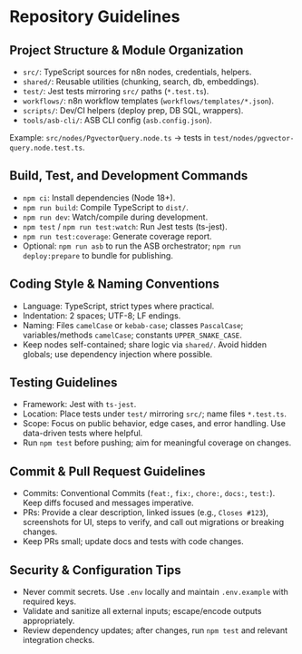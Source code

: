# Repository Guidelines

## Project Structure & Module Organization
- `src/`: TypeScript sources for n8n nodes, credentials, helpers.
- `shared/`: Reusable utilities (chunking, search, db, embeddings).
- `test/`: Jest tests mirroring `src/` paths (`*.test.ts`).
- `workflows/`: n8n workflow templates (`workflows/templates/*.json`).
- `scripts/`: Dev/CI helpers (deploy prep, DB SQL, wrappers).
- `tools/asb-cli/`: ASB CLI config (`asb.config.json`).

Example: `src/nodes/PgvectorQuery.node.ts` → tests in `test/nodes/pgvector-query.node.test.ts`.

## Build, Test, and Development Commands
- `npm ci`: Install dependencies (Node 18+).
- `npm run build`: Compile TypeScript to `dist/`.
- `npm run dev`: Watch/compile during development.
- `npm test` / `npm run test:watch`: Run Jest tests (ts-jest).
- `npm run test:coverage`: Generate coverage report.
- Optional: `npm run asb` to run the ASB orchestrator; `npm run deploy:prepare` to bundle for publishing.

## Coding Style & Naming Conventions
- Language: TypeScript, strict types where practical.
- Indentation: 2 spaces; UTF-8; LF endings.
- Naming: Files `camelCase` or `kebab-case`; classes `PascalCase`; variables/methods `camelCase`; constants `UPPER_SNAKE_CASE`.
- Keep nodes self-contained; share logic via `shared/`. Avoid hidden globals; use dependency injection where possible.

## Testing Guidelines
- Framework: Jest with `ts-jest`.
- Location: Place tests under `test/` mirroring `src/`; name files `*.test.ts`.
- Scope: Focus on public behavior, edge cases, and error handling. Use data-driven tests where helpful.
- Run `npm test` before pushing; aim for meaningful coverage on changes.

## Commit & Pull Request Guidelines
- Commits: Conventional Commits (`feat:`, `fix:`, `chore:`, `docs:`, `test:`). Keep diffs focused and messages imperative.
- PRs: Provide a clear description, linked issues (e.g., `Closes #123`), screenshots for UI, steps to verify, and call out migrations or breaking changes.
- Keep PRs small; update docs and tests with code changes.

## Security & Configuration Tips
- Never commit secrets. Use `.env` locally and maintain `.env.example` with required keys.
- Validate and sanitize all external inputs; escape/encode outputs appropriately.
- Review dependency updates; after changes, run `npm test` and relevant integration checks.
